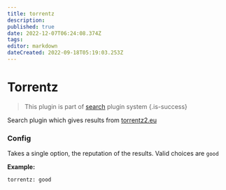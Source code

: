 ```yaml
---
title: torrentz
description: 
published: true
date: 2022-12-07T06:24:08.374Z
tags: 
editor: markdown
dateCreated: 2022-09-18T05:19:03.253Z
---
```


# Torrentz
> This plugin is part of [search](/Plugins/Searches) plugin system
{.is-success}

Search plugin which gives results from [torrentz2.eu](http://torrentz2.eu)

### Config
Takes a single option, the reputation of the results. Valid choices are `good`

**Example:**
```
torrentz: good
```

